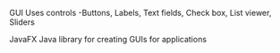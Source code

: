 GUI
	Uses controls
		-Buttons, Labels, Text fields, Check box, List viewer, Sliders

JavaFX
	Java library for creating GUIs for applications